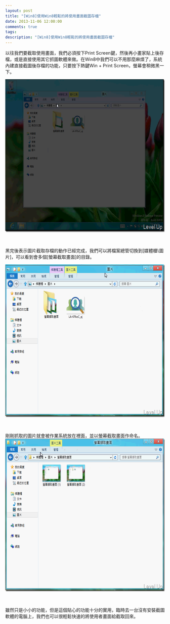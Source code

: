 ```yaml
---
layout: post
title: "[Win8]使用Win8輕鬆的將使用畫面截圖存檔"
date: 2013-11-06 12:00:00
comments: true
tags: 
description: "[Win8]使用Win8輕鬆的將使用畫面截圖存檔"
---
```

<p>
	以往我們要截取使用畫面，我們必須按下Print Screen鍵，然後再小畫家貼上後存檔，或是直接使用其它抓圖軟體來做。在Win8中我們可以不用那麼麻煩了，系統內建直接截圖後存檔的功能，只要按下熱鍵Win + Print Screen，螢幕會稍微黑一下。</p>
<p>
	<img alt="image" border="0" height="484" src="\images\posts\1c0f2988-262f-4850-816c-265c413d61c2\image_thumb.png" style="border-bottom: 0px; border-left: 0px; border-top: 0px; border-right: 0px" width="640" /></p>
<p>
	 </p>
<p>
	黑完後表示圖片截取存檔的動作已經完成，我們可以將檔案總管切換到[媒體櫃\圖片]，可以看到會多個[螢幕截取畫面]的目錄。</p>
<p>
	<img alt="image" border="0" height="484" src="\images\posts\1c0f2988-262f-4850-816c-265c413d61c2\image_thumb_1.png" style="border-bottom: 0px; border-left: 0px; border-top: 0px; border-right: 0px" width="638" /></p>
<p>
	 </p>
<p>
	剛剛抓取的圖片就會被作業系統放在裡面，並以螢幕截取畫面作命名。<img alt="image" border="0" height="484" src="\images\posts\1c0f2988-262f-4850-816c-265c413d61c2\image_thumb_2.png" style="border-bottom: 0px; border-left: 0px; border-top: 0px; border-right: 0px" width="641" /></p>
<p>
	 </p>
<p>
	雖然只是小小的功能，但是這個貼心的功能十分的實用，臨時去一台沒有安裝截圖軟體的電腦上，我們也可以很輕鬆快速的將使用者畫面給截取回來。</p>
